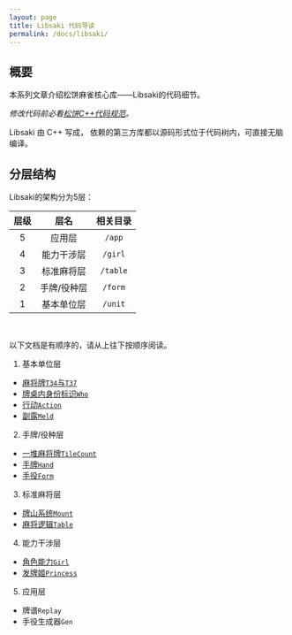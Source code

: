 ```yaml
---
layout: page
title: Libsaki 代码导读
permalink: /docs/libsaki/
---
```


## 概要

本系列文章介绍松饼麻雀核心库——Libsaki的代码细节。

*修改代码前必看[松饼C++代码规范](/docs/cpp/)。* 

Libsaki 由 C++ 写成，
依赖的第三方库都以源码形式位于代码树内，可直接无脑编译。

## 分层结构

Libsaki的架构分为5层：

| 层级 | 层名         | 相关目录 |
| :--: | :----------: | :------: |
| 5    | 应用层       | `/app`   |
| 4    | 能力干涉层   | `/girl`  |
| 3    | 标准麻将层   | `/table` |
| 2    | 手牌/役种层  | `/form`  |
| 1    | 基本单位层   | `/unit`  |

<br />

以下文档是有顺序的，请从上往下按顺序阅读。

1. 基本单位层
  - [麻将牌`T34`与`T37`](/docs/libsaki/tile/)
  - [牌桌内身份标识`Who`](/docs/libsaki/who/)
  - [行动`Action`](/docs/libsaki/action/)
  - [副露`Meld`](/docs/libsaki/meld/)

2. 手牌/役种层
  - [一堆麻将牌`TileCount`](/docs/libsaki/tilecount/)
  - [手牌`Hand`](/docs/libsaki/hand/)
  - [手役`Form`](/docs/libsaki/form/)

3. 标准麻将层
  - [牌山系统`Mount`](/docs/libsaki/mount/)
  - [麻将逻辑`Table`](/docs/libsaki/table/)

4. 能力干涉层
  - [角色能力`Girl`](/docs/libsaki/girl/)
  - [发牌姬`Princess`](/docs/libsaki/princess/)

5. 应用层
  - 牌谱`Replay`
  - 手役生成器`Gen`

